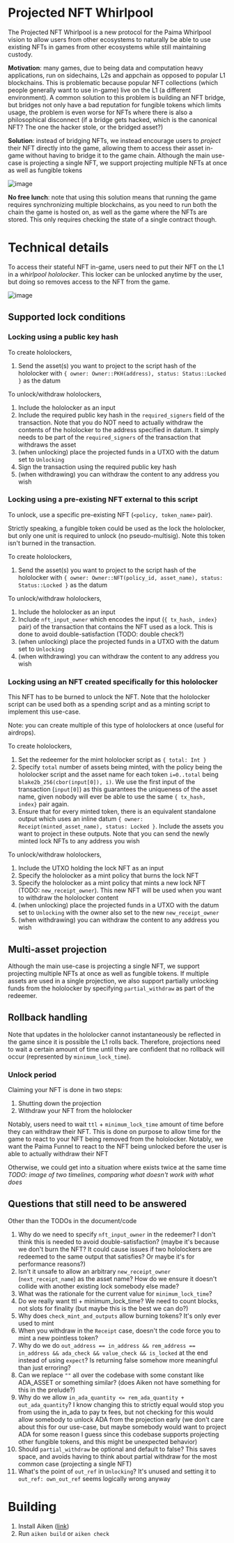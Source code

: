 # Projected NFT Whirlpool

The Projected NFT Whirlpool is a new protocol for the Paima Whirlpool vision to allow users from other ecosystems to naturally be able to use existing NFTs in games from other ecosystems while still maintaining custody.

**Motivation**: many games, due to being data and computation heavy applications, run on sidechains, L2s and appchain as opposed to popular L1 blockchains. This is problematic because popular NFT collections (which people generally want to use in-game) live on the L1 (a different environment). A common solution to this problem is building an NFT bridge, but bridges not only have a bad reputation for fungible tokens which limits usage, the problem is even worse for NFTs where there is also a philosophical disconnect (if a bridge gets hacked, which is the canonical NFT? The one the hacker stole, or the bridged asset?)

**Solution**: instead of bridging NFTs, we instead encourage users to *project* their NFT directly into the game, allowing them to access their asset in-game without having to bridge it to the game chain. Although the main use-case is projecting a single NFT, we support projecting multiple NFTs at once as well as fungible tokens

![image](https://github.com/dcSpark/projected-nft-whirlpool/assets/2608559/f301ec14-78d2-4e8d-b8fa-c9a10ae1f2bd)

**No free lunch**: note that using this solution means that running the game requires synchronizing multiple blockchains, as you need to run both the chain the game is hosted on, as well as the game where the NFTs are stored. This only requires checking the state of a single contract though.

# Technical details

To access their stateful NFT in-game, users need to put their NFT on the L1 in a *whirlpool hololocker*. This locker can be unlocked anytime by the user, but doing so removes access to the NFT from the game.

![image](https://github.com/dcSpark/projected-nft-whirlpool/assets/2608559/0cfcd47c-eaaf-4fe5-8b44-f5e50ed2da41)


## Supported lock conditions

### Locking using a public key hash

To create hololockers,
1. Send the asset(s) you want to project to the script hash of the hololocker with `{ owner: Owner::PKH(address), status: Status::Locked }` as the datum

To unlock/withdraw hololockers,
1. Include the hololocker as an input 
2. Include the required public key hash in the `required_signers` field of the transaction. Note that you do NOT need to actually withdraw the contents of the hololocker to the address specified in datum. It simply needs to be part of the `required_signers` of the transaction that withdraws the asset
3. (when unlocking) place the projected funds in a UTXO with the datum set to `Unlocking`
4. Sign the transaction using the required public key hash
5. (when withdrawing) you can withdraw the content to any address you wish

### Locking using a pre-existing NFT external to this script

To unlock, use a specific pre-existing NFT (`<policy, token_name>` pair). 

Strictly speaking, a fungible token could be used as the lock the hololocker, but only one unit is required to unlock (no pseudo-multisig). Note this token isn't burned in the transaction. 

To create hololockers,
1. Send the asset(s) you want to project to the script hash of the hololocker with `{ owner: Owner::NFT(policy_id, asset_name), status: Status::Locked }` as the datum

To unlock/withdraw hololockers,
1. Include the hololocker as an input
1. Include `nft_input_owner` which encodes the input (`{ tx_hash, index}` pair) of the transaction that contains the NFT used as a lock. This is done to avoid double-satisfaction (TODO: double check?)
1. (when unlocking) place the projected funds in a UTXO with the datum set to `Unlocking`
1. (when withdrawing) you can withdraw the content to any address you wish

### Locking using an NFT created specifically for this hololocker

This NFT has to be burned to unlock the NFT. Note that the hololocker script can be used both as a spending script and as a minting script to implement this use-case.

Note: you can create multiple of this type of hololockers at once (useful for airdrops).

To create hololockers,
1. Set the redeemer for the mint hololocker script as `{ total: Int }`
2. Specify `total` number of assets being minted, with the policy being the hololocker script and the asset name for each token `i=0..total` being `blake2b_256(cbor(input[0]), i)`. We use the first input of the transaction (`input[0]`) as this guarantees the uniqueness of the asset name, given nobody will ever be able to use the same `{ tx_hash, index}` pair again. 
3. Ensure that for every minted token, there is an equivalent standalone output which uses an inline datum `{ owner: Receipt(minted_asset_name), status: Locked }`. Include the assets you want to project in these outputs. Note that you can send the newly minted lock NFTs to any address you wish

To unlock/withdraw hololockers,
1. Include the UTXO holding the lock NFT as an input
2. Specify the hololocker as a mint policy that burns the lock NFT
3. Specify the hololocker as a mint policy that mints a new lock NFT (TODO: `new_receipt_owner`). This new NFT will be used when you want to withdraw the hololocker content
4. (when unlocking) place the projected funds in a UTXO with the datum set to `Unlocking` with the owner also set to the new `new_receipt_owner`
5. (when withdrawing) you can withdraw the content to any address you wish

## Multi-asset projection

Although the main use-case is projecting a single NFT, we support projecting multiple NFTs at once as well as fungible tokens. If multiple assets are used in a single projection, we also support partially unlocking funds from the hololocker by specifying `partial_withdraw` as part of the redeemer.

## Rollback handling

Note that updates in the hololocker cannot instantaneously be reflected in the game since it is possible the L1 rolls back. Therefore, projections need to wait a certain amount of time until they are confident that no rollback will occur (represented by `minimum_lock_time`).

### Unlock period

Claiming your NFT is done in two steps:
1. Shutting down the projection
2. Withdraw your NFT from the hololocker

Notably, users need to wait `ttl` + `minimum_lock_time` amount of time before they can withdraw their NFT. This is done on purpose to allow time for the game to react to your NFT being removed from the hololocker. Notably, we want the Paima Funnel to react to the NFT being unlocked before the user is able to actually withdraw their NFT

Otherwise, we could get into a situation where exists twice at the same time
*TODO: image of two timelines, comparing what doesn't work with what does*

## Questions that still need to be answered

Other than the TODOs in the document/code

1. Why do we need to specify `nft_input_owner` in the redeemer? I don't think this is needed to avoid double-satisfaction? (maybe it's because we don't burn the NFT? It could cause issues if two hololockers are redeemed to the same output that satisfies? Or maybe it's for performance reasons?)
2. Isn't it unsafe to allow an arbitrary `new_receipt_owner` (`next_receipt_name`) as the asset name? How do we ensure it doesn't collide with another existing lock somebody else made?
3. What was the rationale for the current value for `minimum_lock_time`?
4. Do we really want ttl + minimum_lock_time? We need to count blocks, not slots for finality (but maybe this is the best we can do?)
5. Why does `check_mint_and_outputs` allow burning tokens? It's only ever used to mint
6. When you withdraw in the `Receipt` case, doesn't the code force you to mint a new pointless token?
7. Why do we do `out_address == in_address && rem_address == in_address && ada_check && value_check && is_locked` at the end instead of using `expect`? Is returning false somehow more meaningful than just erroring?
8. Can we replace `""` all over the codebase with some constant like ADA_ASSET or something similar? (does Aiken not have something for this in the prelude?)
9. Why do we allow `in_ada_quantity <= rem_ada_quantity + out_ada_quantity`? I know changing this to strictly equal would stop you from using the in_ada to pay tx fees, but not checking for this would allow somebody to unlock ADA from the projection early (we don't care about this for our use-case, but maybe somebody would want to project ADA for some reason I guess since this codebase supports projecting other fungible tokens, and this might be unexpected behavior)
10. Should `partial_withdraw` be optional and default to false? This saves space, and avoids having to think about partial withdraw for the most common case (projecting a single NFT)
11. What's the point of `out_ref` in `Unlocking`? It's unused and setting it to `out_ref: own_out_ref` seems logically wrong anyway

# Building

1. Install Aiken ([link](https://aiken-lang.org/installation-instructions#from-aikup-linux--macos-only))
2. Run `aiken build` or `aiken check`
